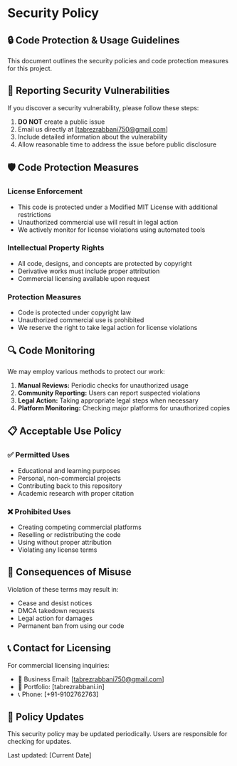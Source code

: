 # Security Policy

## 🔒 Code Protection & Usage Guidelines

This document outlines the security policies and code protection measures for this project.

## 🚨 Reporting Security Vulnerabilities

If you discover a security vulnerability, please follow these steps:

1. **DO NOT** create a public issue
2. Email us directly at [tabrezrabbani750@gmail.com]
3. Include detailed information about the vulnerability
4. Allow reasonable time to address the issue before public disclosure

## 🛡️ Code Protection Measures

### License Enforcement
- This code is protected under a Modified MIT License with additional restrictions
- Unauthorized commercial use will result in legal action
- We actively monitor for license violations using automated tools

### Intellectual Property Rights
- All code, designs, and concepts are protected by copyright
- Derivative works must include proper attribution
- Commercial licensing available upon request

### Protection Measures
- Code is protected under copyright law
- Unauthorized commercial use is prohibited
- We reserve the right to take legal action for license violations

## 🔍 Code Monitoring

We may employ various methods to protect our work:

1. **Manual Reviews:** Periodic checks for unauthorized usage
2. **Community Reporting:** Users can report suspected violations
3. **Legal Action:** Taking appropriate legal steps when necessary
4. **Platform Monitoring:** Checking major platforms for unauthorized copies

## 📋 Acceptable Use Policy

### ✅ Permitted Uses
- Educational and learning purposes
- Personal, non-commercial projects
- Contributing back to this repository
- Academic research with proper citation

### ❌ Prohibited Uses
- Creating competing commercial platforms
- Reselling or redistributing the code
- Using without proper attribution
- Violating any license terms

## 🚫 Consequences of Misuse

Violation of these terms may result in:
- Cease and desist notices
- DMCA takedown requests
- Legal action for damages
- Permanent ban from using our code

## 📞 Contact for Licensing

For commercial licensing inquiries:
- 📧 Business Email: [tabrezrabbani750@gmail.com]
- 💼 Portfolio: [tabrezrabbani.in]
- 📞 Phone: [+91-9102762763]

## 🔄 Policy Updates

This security policy may be updated periodically. Users are responsible for checking for updates.

Last updated: [Current Date]